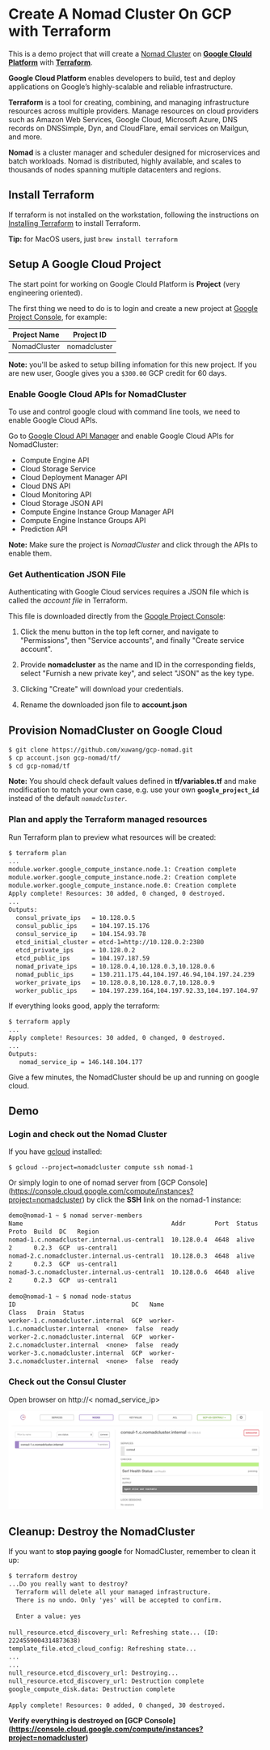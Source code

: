 # Create A Nomad Cluster On GCP with Terraform

This is a demo project that will create a [Nomad Cluster][nomad] on **[Google Clould Platform][gCloud]** with **[Terraform][terraform]**.

**Google Cloud Platform** enables developers to build, test and deploy applications on Google’s highly-scalable and reliable infrastructure.

**Terraform** is a tool for creating, combining, and managing infrastructure resources across multiple providers. Manage resources on cloud providers such as Amazon Web Services, Google Cloud, Microsoft Azure, DNS records on DNSSimple, Dyn, and CloudFlare, email services on Mailgun, and more.

**Nomad** is a cluster manager and scheduler designed for microservices and batch workloads. Nomad is distributed, highly available, and scales to thousands of nodes spanning multiple datacenters and regions.

## Install Terraform

If terraform is not installed on the workstation, following the instructions on [Installing Terraform][installing-terraform] to install Terraform.

**Tip:** for MacOS users, just `brew install terraform`

## Setup A Google Cloud Project

The start point for working on Google Clould Platform is **Project** (very engineering oriented).

The first thing we need to do is to login and create a new project at [Google Project Console][gProject], for example:

Project Name | Project ID
------------ | ----------
NomadCluster | nomadcluster


**Note:** you'll be asked to setup billing infomation for this new project. If you are new user, Google gives you a `$300.00` GCP credit for 60 days. 

### Enable Google Cloud APIs for NomadCluster

To use and control google cloud with command line tools, we need to enable Google Cloud APIs.

Go to [Google Cloud API Manager][gAPI]
and enable Google Cloud APIs for NomadCluster:

* Compute Engine API
* Cloud Storage Service
* Cloud Deployment Manager API
* Cloud DNS API
* Cloud Monitoring API
* Cloud Storage JSON API
* Compute Engine Instance Group Manager API
* Compute Engine Instance Groups API
* Prediction API

**Note:** Make sure the project is *NomadCluster* and click through the APIs to enable them.

### Get Authentication JSON File

Authenticating with Google Cloud services requires a JSON file which is called the _account file_ in Terraform.

This file is downloaded directly from the [Google Project Console][gProject]:

1. Click the menu button in the top left corner, and navigate to "Permissions", then "Service accounts", and finally "Create service account".

1. Provide **nomadcluster** as the name and ID in the corresponding fields, select "Furnish a new private key", and select "JSON" as the key type.

1. Clicking "Create" will download your credentials.

1. Rename the downloaded json file to **account.json**

## Provision NomadCluster on Google Cloud
```shell
$ git clone https://github.com/xuwang/gcp-nomad.git
$ cp account.json gcp-nomad/tf/
$ cd gcp-nomad/tf
```
**Note:** You should check default values defined in **tf/variables.tf** and make modification to match your own case, e.g. use your own **`google_project_id`** instead of the default _`nomadcluster`_.

### Plan and apply the Terraform managed resources

Run Terraform plan to preview what resources will be created:

```shell
$ terraform plan
...
module.worker.google_compute_instance.node.1: Creation complete
module.worker.google_compute_instance.node.2: Creation complete
module.worker.google_compute_instance.node.0: Creation complete
Apply complete! Resources: 30 added, 0 changed, 0 destroyed.
...
Outputs:
  consul_private_ips   = 10.128.0.5
  consul_public_ips    = 104.197.15.176
  consul_service_ip    = 104.154.93.78
  etcd_initial_cluster = etcd-1=http://10.128.0.2:2380
  etcd_private_ips     = 10.128.0.2
  etcd_public_ips      = 104.197.187.59
  nomad_private_ips    = 10.128.0.4,10.128.0.3,10.128.0.6
  nomad_public_ips     = 130.211.175.44,104.197.46.94,104.197.24.239
  worker_private_ips   = 10.128.0.8,10.128.0.7,10.128.0.9
  worker_public_ips    = 104.197.239.164,104.197.92.33,104.197.104.97
```
If everything looks good, apply the terraform:

```shell
$ terraform apply
...
Apply complete! Resources: 30 added, 0 changed, 0 destroyed.
...
Outputs:
   nomad_service_ip = 146.148.104.177
```
Give a few minutes, the NomadCluster should be up and running on google cloud.

## Demo

### Login and check out the Nomad Cluster
If you have [gcloud][gCloud] installed:

```shell
$ gcloud --project=nomadcluster compute ssh nomad-1
```

Or simply login to one of nomad server from [GCP Console] (https://console.cloud.google.com/compute/instances?project=nomadcluster) by click the **SSH** link on the nomad-1 instance:

```shell
demo@nomad-1 ~ $ nomad server-members
Name                                         Addr        Port  Status  Proto  Build  DC   Region
nomad-1.c.nomadcluster.internal.us-central1  10.128.0.4  4648  alive   2      0.2.3  GCP  us-central1
nomad-2.c.nomadcluster.internal.us-central1  10.128.0.3  4648  alive   2      0.2.3  GCP  us-central1
nomad-3.c.nomadcluster.internal.us-central1  10.128.0.6  4648  alive   2      0.2.3  GCP  us-central1

demo@nomad-1 ~ $ nomad node-status
ID                                DC   Name                              Class   Drain  Status
worker-1.c.nomadcluster.internal  GCP  worker-1.c.nomadcluster.internal  <none>  false  ready
worker-2.c.nomadcluster.internal  GCP  worker-2.c.nomadcluster.internal  <none>  false  ready
worker-3.c.nomadcluster.internal  GCP  worker-3.c.nomadcluster.internal  <none>  false  ready
```
### Check out the Consul Cluster

Open browser on http://< nomad_service_ip>

![Consul UI](doc/consul.png "Consul UI")

## Cleanup: Destroy the NomadCluster

If you want to **stop paying google** for NomadCluster, remember to clean it up:

```shell
$ terraform destroy
...Do you really want to destroy?
  Terraform will delete all your managed infrastructure.
  There is no undo. Only 'yes' will be accepted to confirm.

  Enter a value: yes

null_resource.etcd_discovery_url: Refreshing state... (ID: 2224559004314873638)
template_file.etcd_cloud_config: Refreshing state... 
...
...
null_resource.etcd_discovery_url: Destroying...
null_resource.etcd_discovery_url: Destruction complete
google_compute_disk.data: Destruction complete

Apply complete! Resources: 0 added, 0 changed, 30 destroyed.
```
**Verify everything is destroyed on [GCP Console] (https://console.cloud.google.com/compute/instances?project=nomadcluster)**

[virtualbox]: https://www.virtualbox.org/
[vagrant]: https://www.vagrantup.com/downloads.html
[CoreOS]: https://coreos.com/
[using-coreos]: http://coreos.com/docs/using-coreos/
[Etcd]: https://coreos.com/etcd/
[Docker-Nodeapp]: https://github.com/xueshanf/Docker-Nodeapp
[terraform]: https://www.terraform.io/
[installing-terraform]: https://www.terraform.io/intro/getting-started/install.html
[gCloud]: https://cloud.google.com/
[gProject]: https://console.cloud.google.com/project
[gSDK]: https://cloud.google.com/sdk/
[gAPI]: https://console.cloud.google.com/apis
[gcloud-lb]: https://cloud.google.com/compute/docs/load-balancing/network/example
[gInstance]: https://console.cloud.google.com/compute/instances
[nomad]: https://www.hashicorp.com/blog/nomad.html
